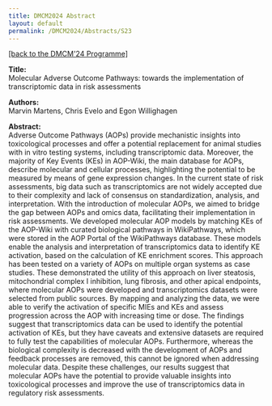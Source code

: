 ```yaml
---
title: DMCM2024 Abstract
layout: default
permalink: /DMCM2024/Abstracts/S23
---
```


[[back to the DMCM'24 Programme]](https://disease-maps.org/DMCM2024/programme/)

**Title:** \
Molecular Adverse Outcome Pathways: towards the implementation of transcriptomic data in risk assessments

**Authors:** \
Marvin Martens, Chris Evelo and Egon Willighagen

**Abstract:** \
Adverse Outcome Pathways (AOPs) provide mechanistic insights into toxicological processes and offer a potential replacement for animal studies with in vitro testing systems, including transcriptomic data. Moreover, the majority of Key Events (KEs) in AOP-Wiki, the main database for AOPs, describe molecular and cellular processes, highlighting the potential to be measured by means of gene expression changes. In the current state of risk assessments, big data such as transcriptomics are not widely accepted due to their complexity and lack of consensus on standardization, analysis, and interpretation. With the introduction of molecular AOPs, we aimed to bridge the gap between AOPs and omics data, facilitating their implementation in risk assessments.
We developed molecular AOP models by matching KEs of the AOP-Wiki with curated biological pathways in WikiPathways, which were stored in the AOP Portal of the WikiPathways database. These models enable the analysis and interpretation of transcriptomics data to identify KE activation, based on the calculation of KE enrichment scores. This approach has been tested on a variety of AOPs on multiple organ systems as case studies.
These demonstrated the utility of this approach on liver steatosis, mitochondrial complex I inhibition, lung fibrosis, and other apical endpoints, where molecular AOPs were developed and transcriptomics datasets were selected from public sources. By mapping and analyzing the data, we were able to verify the activation of specific MIEs and KEs and assess progression across the AOP with increasing time or dose. The findings suggest that transcriptomics data can be used to identify the potential activation of KEs, but they have caveats and extensive datasets are required to fully test the capabilities of molecular AOPs. Furthermore, whereas the biological complexity is decreased with the development of AOPs and feedback processes are removed, this cannot be ignored when addressing molecular data. Despite these challenges, our results suggest that molecular AOPs have the potential to provide valuable insights into toxicological processes and improve the use of transcriptomics data in regulatory risk assessments.

